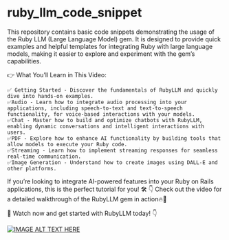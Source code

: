 # ruby_llm_code_snippet
This repository contains basic code snippets demonstrating the usage of the Ruby LLM (Large Language Model) gem. It is designed to provide quick examples and helpful templates for integrating Ruby with large language models, making it easier to explore and experiment with the gem’s capabilities.

👉 What You’ll Learn in This Video:

    ✅ Getting Started - Discover the fundamentals of RubyLLM and quickly dive into hands-on examples.
    ✅Audio - Learn how to integrate audio processing into your applications, including speech-to-text and text-to-speech functionality, for voice-based interactions with your models.
    ✅Chat - Master how to build and optimize chatbots with RubyLLM, enabling dynamic conversations and intelligent interactions with users.
    ✅PDF - Explore how to enhance AI functionality by building tools that allow models to execute your Ruby code.
    ✅Streaming - Learn how to implement streaming responses for seamless real-time communication.
    ✅Image Generation - Understand how to create images using DALL-E and other platforms.

If you’re looking to integrate AI-powered features into your Ruby on Rails applications, this is the perfect tutorial for you! 🛠️
👇 Check out the video for a detailed walkthrough of the RubyLLM gem in action🔥🔔

🎥 Watch now and get started with RubyLLM today! 👇

[![IMAGE ALT TEXT HERE](https://img.youtube.com/vi/YOUTUBE_VIDEO_ID_HERE/0.jpg)](https://www.youtube.com/watch?v=cgMe8-BZLhw)

